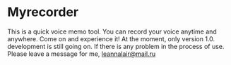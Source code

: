 # Myrecorder

This is a quick voice memo tool. You can record your voice anytime and anywhere. Come on and experience it!
At the moment, only version 1.0. development is still going on. If there is any problem in the process of use. Please leave a message for me, leannalair@mail.ru
